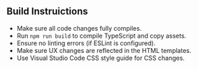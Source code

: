 ## Build Instruictions
 - Make sure all code changes fully compiles.
 - Run `npm run build` to compile TypeScript and copy assets.
 - Ensure no linting errors (if ESLint is configured).
 - Make sure UX changes are reflected in the HTML templates.
 - Use Visual Studio Code CSS style guide for CSS changes.